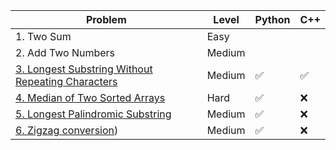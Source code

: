 | Problem    | Level | Python | C++ |
| ----------- | ----------- | ----------- | ----------- |
| 1. Two Sum   | Easy      | | | 
| 2. Add Two Numbers | Medium | | |
| [3. Longest Substring Without Repeating Characters](https://github.com/luisgrivas/leetcode/blob/main/problems/lswrc.md) | Medium | :white_check_mark: | :white_check_mark:|
| [4. Median of Two Sorted Arrays](https://github.com/luisgrivas/leetcode/blob/main/problems/mediantwosordedarrays.md) | Hard | ✅ | ❌ |
| [5. Longest Palindromic Substring](https://github.com/luisgrivas/leetcode/blob/main/problems/longestpalindromicsubstring.md) | Medium | ✅ | ❌ |
| [6. Zigzag conversion](https://github.com/luisgrivas/leetcode/blob/main/problems/zigzag.md)) | Medium | ✅ | :x: |

